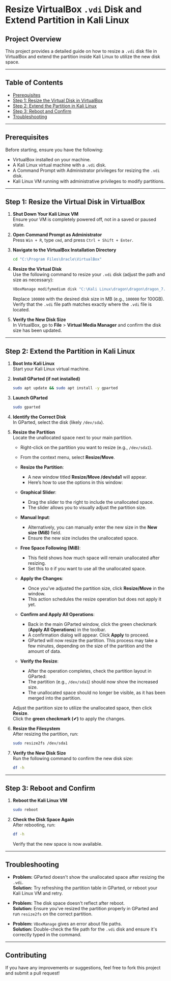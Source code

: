 # Resize VirtualBox `.vdi` Disk and Extend Partition in Kali Linux

## Project Overview

This project provides a detailed guide on how to resize a `.vdi` disk file in VirtualBox and extend the partition inside Kali Linux to utilize the new disk space.

---

## Table of Contents

- [Prerequisites](#prerequisites)
- [Step 1: Resize the Virtual Disk in VirtualBox](#step-1-resize-the-virtual-disk-in-virtualbox)
- [Step 2: Extend the Partition in Kali Linux](#step-2-extend-the-partition-in-kali-linux)
- [Step 3: Reboot and Confirm](#step-3-reboot-and-confirm)
- [Troubleshooting](#troubleshooting)

---

## Prerequisites

Before starting, ensure you have the following:

- VirtualBox installed on your machine.
- A Kali Linux virtual machine with a `.vdi` disk.
- A Command Prompt with Administrator privileges for resizing the `.vdi` disk.
- Kali Linux VM running with administrative privileges to modify partitions.

---

## Step 1: Resize the Virtual Disk in VirtualBox

1. **Shut Down Your Kali Linux VM**  
    Ensure your VM is completely powered off, not in a saved or paused state.
    
2. **Open Command Prompt as Administrator**  
    Press `Win + R`, type `cmd`, and press `Ctrl + Shift + Enter`.
    
3. **Navigate to the VirtualBox Installation Directory**
    
    ```bash
    cd "C:\Program Files\Oracle\VirtualBox"  
    ```
    
4. **Resize the Virtual Disk**  
    Use the following command to resize your `.vdi` disk (adjust the path and size as necessary):
    
    ```bash
    VBoxManage modifymedium disk "C:\Kali Linux\dragon\dragon\dragon_7.vdi" --resize 100000  
    ```
    
    Replace `100000` with the desired disk size in MB (e.g., `100000` for 100GB).  
    Verify that the `.vdi` file path matches exactly where the `.vdi` file is located.
    
5. **Verify the New Disk Size**  
    In VirtualBox, go to **File** > **Virtual Media Manager** and confirm the disk size has been updated.

---

## Step 2: Extend the Partition in Kali Linux

1. **Boot Into Kali Linux**  
    Start your Kali Linux virtual machine.
    
2. **Install GParted (if not installed)**
    
    ```bash
    sudo apt update && sudo apt install -y gparted  
    ```
    
3. **Launch GParted**
    
    ```bash
    sudo gparted  
    ```
    
4. **Identify the Correct Disk**  
    In GParted, select the disk (likely `/dev/sda`).
    
5. **Resize the Partition**  
    Locate the unallocated space next to your main partition.
    - Right-click on the partition you want to resize (e.g., `/dev/sda1`).
    - From the context menu, select **Resize/Move**.

   - **Resize the Partition**:
     - A new window titled **Resize/Move /dev/sda1** will appear.
     - Here’s how to use the options in this window:
   - **Graphical Slider**:
     - Drag the slider to the right to include the unallocated space.
     - The slider allows you to visually adjust the partition size.
   - **Manual Input**:
     - Alternatively, you can manually enter the new size in the **New size (MiB)** field.
     - Ensure the new size includes the unallocated space.
   - **Free Space Following (MiB)**:
     - This field shows how much space will remain unallocated after resizing.
     - Set this to `0` if you want to use all the unallocated space.
   - **Apply the Changes**:
     - Once you’ve adjusted the partition size, click **Resize/Move** in the window.
     - This action schedules the resize operation but does not apply it yet.
   - **Confirm and Apply All Operations**:
     - Back in the main GParted window, click the green checkmark (**Apply All Operations**) in the toolbar.
     - A confirmation dialog will appear. Click **Apply** to proceed.
     - GParted will now resize the partition. This process may take a few minutes, depending on the size of the partition and the amount of data.
   - **Verify the Resize**:
     - After the operation completes, check the partition layout in GParted:
     - The partition (e.g., `/dev/sda1`) should now show the increased size.
     - The unallocated space should no longer be visible, as it has been merged into the partition.
    
    Adjust the partition size to utilize the unallocated space, then click **Resize**.  
    Click the **green checkmark (✔)** to apply the changes.
    
7. **Resize the Filesystem**  
    After resizing the partition, run:
    
    ```bash
    sudo resize2fs /dev/sda1  
    ```
    
8. **Verify the New Disk Size**  
    Run the following command to confirm the new disk size:
    
    ```bash
    df -h  
    ```

---

## Step 3: Reboot and Confirm

1. **Reboot the Kali Linux VM**
    
    ```bash
    sudo reboot  
    ```
    
2. **Check the Disk Space Again**  
    After rebooting, run:
    
    ```bash
    df -h  
    ```
    
    Verify that the new space is now available.

---

## Troubleshooting

- **Problem:** GParted doesn't show the unallocated space after resizing the `.vdi`.  
    **Solution:** Try refreshing the partition table in GParted, or reboot your Kali Linux VM and retry.
    
- **Problem:** The disk space doesn't reflect after reboot.  
    **Solution:** Ensure you've resized the partition properly in GParted and run `resize2fs` on the correct partition.
    
- **Problem:** `VBoxManage` gives an error about file paths.  
    **Solution:** Double-check the file path for the `.vdi` disk and ensure it's correctly typed in the command.

---

## Contributing

If you have any improvements or suggestions, feel free to fork this project and submit a pull request!
